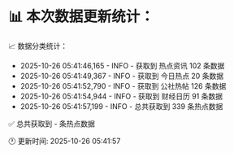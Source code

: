 📊 本次数据更新统计：
==========================

📈 数据分类统计：
- 2025-10-26 05:41:46,165 - INFO - 获取到 热点资讯 102 条数据
- 2025-10-26 05:41:49,367 - INFO - 获取到 今日热点 20 条数据
- 2025-10-26 05:41:52,790 - INFO - 获取到 公社热帖 126 条数据
- 2025-10-26 05:41:54,944 - INFO - 获取到 财经日历 91 条数据
- 2025-10-26 05:41:57,199 - INFO - 总共获取到 339 条热点数据

✅ 总共获取到 - 条热点数据

🕐 更新时间: 2025-10-26 05:41:57
